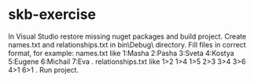 # skb-exercise
In Visual Studio restore missing nuget packages and build project.
Create names.txt and relationships.txt in bin\Debug\ directory.
Fill files in correct format, for example: names.txt like 1:Masha 2:Pasha 3:Sveta 4:Kostya 5:Eugene 6:Michail 7:Eva .
relationships.txt like 1>2 1>4 1>5 2>3 3>4 3>6 4>1 6>1 .
Run project.